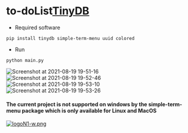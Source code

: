 # to-doList[TinyDB](https://tinydb.readthedocs.io/en/latest/)
* Required software
```
pip install tinydb simple-term-menu uuid colored
```
* Run 
```
python main.py
```
![Screenshot at 2021-08-19 19-51-16](https://user-images.githubusercontent.com/47239028/130162298-daf5d199-38b4-4b56-9a0d-b57ce5fdc870.png)
![Screenshot at 2021-08-19 19-52-46](https://user-images.githubusercontent.com/47239028/130162308-af69dc50-20d4-42b3-9798-336c26a684e2.png)
![Screenshot at 2021-08-19 19-53-10](https://user-images.githubusercontent.com/47239028/130162318-9087f34a-f239-4472-a289-bf244633a0ff.png)
![Screenshot at 2021-08-19 19-53-26](https://user-images.githubusercontent.com/47239028/130162344-fb806716-2a1e-43e6-a040-819180f1b5eb.png)

#### The current project is not supported on windows by the simple-term-menu package which is only available for Linux and MacOS

[![logoN1-w.png](https://i.postimg.cc/bvwkKP8Y/logoN1-w.png)](https://github.com/Hec98)
